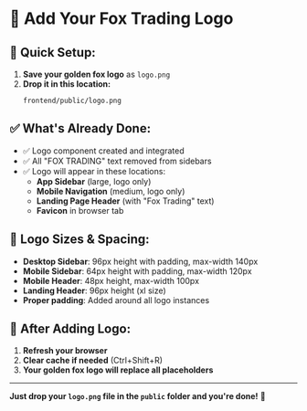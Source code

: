# 🦊 Add Your Fox Trading Logo

## 📁 **Quick Setup:**

1. **Save your golden fox logo** as `logo.png`
2. **Drop it in this location:**
   ```
   frontend/public/logo.png
   ```

## ✅ **What's Already Done:**

- ✅ Logo component created and integrated
- ✅ All "FOX TRADING" text removed from sidebars
- ✅ Logo will appear in these locations:
  - **App Sidebar** (large, logo only)
  - **Mobile Navigation** (medium, logo only)  
  - **Landing Page Header** (with "Fox Trading" text)
  - **Favicon** in browser tab

## 🎨 **Logo Sizes & Spacing:**

- **Desktop Sidebar**: 96px height with padding, max-width 140px
- **Mobile Sidebar**: 64px height with padding, max-width 120px
- **Mobile Header**: 48px height, max-width 100px
- **Landing Header**: 96px height (xl size)
- **Proper padding**: Added around all logo instances

## 🔄 **After Adding Logo:**

1. **Refresh your browser**
2. **Clear cache if needed** (Ctrl+Shift+R)
3. **Your golden fox logo will replace all placeholders**

---

**Just drop your `logo.png` file in the `public` folder and you're done!** 🎉